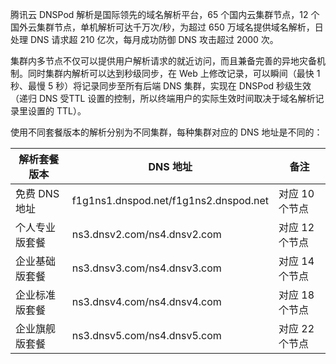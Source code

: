 腾讯云 DNSPod 解析是国际领先的域名解析平台，65 个国内云集群节点，12 个国外云集群节点，单机解析可达千万次/秒，为超过 650 万域名提供域名解析，日处理 DNS 请求超 210 亿次，每月成功防御 DNS 攻击超过 2000 次。

集群内多节点不仅可以提供用户解析请求的就近访问，而且兼备完善的异地灾备机制。同时集群内解析可以达到秒级同步，在 Web 上修改记录，可以瞬间（最快 1 秒、最慢 5 秒）将记录同步至所有后端 DNS 集群，实现在 DNSPod 秒级生效（递归 DNS 受TTL 设置的控制，所以终端用户的实际生效时间取决于域名解析记录里设置的 TTL）。

使用不同套餐版本的解析分别为不同集群，每种集群对应的 DNS 地址是不同的：

|解析套餐版本 | DNS 地址 | 备注 |
|---|---|---|
| 免费 DNS 地址 | f1g1ns1.dnspod.net/f1g1ns2.dnspod.net | 对应 10 个节点|
| 个人专业版套餐| ns3.dnsv2.com/ns4.dnsv2.com | 对应 12 个节点 |
| 企业基础版套餐| ns3.dnsv3.com/ns4.dnsv3.com | 对应 14 个节点 |
| 企业标准版套餐| ns3.dnsv4.com/ns4.dnsv4.com | 对应 18 个节点 |
| 企业旗舰版套餐| ns3.dnsv5.com/ns4.dnsv5.com |对应 22 个节点 |
